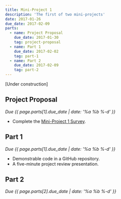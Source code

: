 ```yaml
---
title: Mini-Project 1
description: 'The first of two mini-projects'
date: 2017-01-26
due_date: 2017-02-09
parts:
  - name: Project Proposal
    due_date: 2017-01-30
    tag: project-proposal
  - name: Part 1
    due_date: 2017-02-02
    tag: part-1
  - name: Part 2
    due_date: 2017-02-09
    tag: part-2
---
```


[Under construction]

## Project Proposal

<i>Due {{ page.parts[1].due_date | date: '%a %b %-d' }}</i>

* Complete the [Mini-Project 1 Survey](https://goo.gl/forms/EmirMhWuj9UdYSTb2).

## Part 1

<i>Due {{ page.parts[1].due_date | date: '%a %b %-d' }}</i>

* Demonstrable code in a GitHub repository.
* A five-minute project review presentation.

## Part 2

<i>Due {{ page.parts[2].due_date | date: '%a %b %-d' }}</i>
